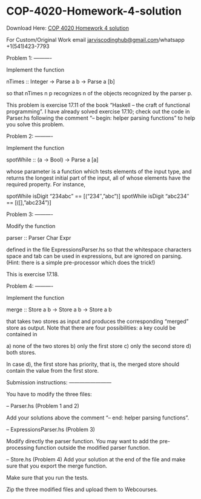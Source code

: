 # COP-4020-Homework-4-solution

Download Here: [COP 4020 Homework 4 solution](https://jarviscodinghub.com/assignment/cop-4020-homework-4-solution/)

For Custom/Original Work email jarviscodinghub@gmail.com/whatsapp +1(541)423-7793

Problem 1:
———-

Implement the function

nTimes :: Integer -> Parse a b -> Parse a [b]

so that nTimes n p recognizes n of the objects recognized by
the parser p.

This problem is exercise 17.11 of the book “Haskell – the craft
of functional programming”. I have already solved exercise 17.10;
check out the code in Parser.hs following the comment
“– begin: helper parsing functions” to help you solve this problem.

Problem 2:
———-

Implement the function

spotWhile :: (a -> Bool) -> Parse a [a]

whose parameter is a function which tests elements of the input type, and
returns the longest initial part of the input, all of whose elements have
the required property. For instance,

spotWhile isDigit “234abc” == [(“234″,”abc”)]
spotWhile isDigit “abc234″ == [([],”abc234”)]

Problem 3:
———-

Modify the function

parser :: Parser Char Expr

defined in the file ExpressionsParser.hs so that the whitespace characters
space and tab can be used in expressions, but are ignored on parsing.
(Hint: there is a simple pre-processor which does the trick!)

This is exercise 17.18.

Problem 4:
———-

Implement the function

merge :: Store a b -> Store a b -> Store a b

that takes two stores as input and produces the corresponding
“merged” store as output. Note that there are four
possibilities: a key could be contained in

a) none of the two stores
b) only the first store
c) only the second store
d) both stores.

In case d), the first store has priority, that is, the merged
store should contain the value from the first store.

Submission instructions:
————————

You have to modify the three files:

– Parser.hs (Problem 1 and 2)

Add your solutions above the comment “– end: helper parsing functions”.

– ExpressionsParser.hs (Problem 3)

Modify directly the parser function. You may want to add the
pre-processing function outside the modified parser function.

– Store.hs (Problem 4)
Add your solution at the end of the file and make sure that
you export the merge function.

Make sure that you run the tests.

Zip the three modified files and upload them to Webcourses.
